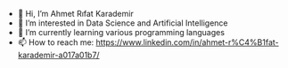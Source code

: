 - 👋 Hi, I’m Ahmet Rıfat Karademir
- 👀 I’m interested in Data Science and Artificial Intelligence
- 🌱 I’m currently learning various programming languages
- 📫 How to reach me: https://www.linkedin.com/in/ahmet-r%C4%B1fat-karademir-a017a01b7/

<!---
ahmetrft/ahmetrft is a ✨ special ✨ repository because its `README.md` (this file) appears on your GitHub profile.
You can click the Preview link to take a look at your changes.
--->
